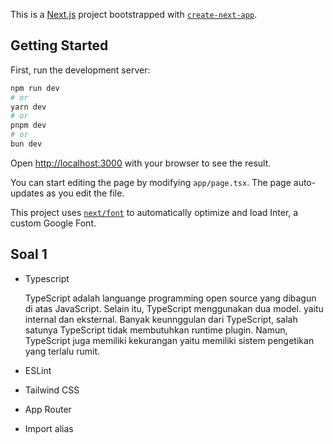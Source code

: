 This is a [Next.js](https://nextjs.org/) project bootstrapped with [`create-next-app`](https://github.com/vercel/next.js/tree/canary/packages/create-next-app).

## Getting Started

First, run the development server:

```bash
npm run dev
# or
yarn dev
# or
pnpm dev
# or
bun dev
```

Open [http://localhost:3000](http://localhost:3000) with your browser to see the result.

You can start editing the page by modifying `app/page.tsx`. The page auto-updates as you edit the file.

This project uses [`next/font`](https://nextjs.org/docs/basic-features/font-optimization) to automatically optimize and load Inter, a custom Google Font.


## Soal 1

- Typescript 

    TypeScript adalah languange programming open source yang dibagun di atas JavaScript. Selain itu, TypeScript menggunakan dua model. yaitu internal dan eksternal. Banyak keunnggulan dari TypeScript, salah satunya TypeScript tidak membutuhkan runtime plugin. Namun, TypeScript juga memiliki kekurangan yaitu memiliki sistem pengetikan yang terlalu rumit. 
- ESLint

    
- Tailwind CSS
- App Router
- Import alias


